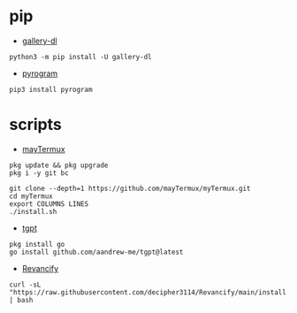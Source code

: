 # pip
- [gallery-dl](https://github.com/mikf/gallery-dl#pip)
```
python3 -m pip install -U gallery-dl
```

- [pyrogram](https://github.com/pyrogram/pyrogram#installing)
```
pip3 install pyrogram
```

# scripts
- [mayTermux](https://github.com/mayTermux/myTermux#installation-dependecies)
```
pkg update && pkg upgrade
pkg i -y git bc
```
```
git clone --depth=1 https://github.com/mayTermux/myTermux.git
cd myTermux
export COLUMNS LINES
./install.sh
```

- [tgpt](https://github.com/aandrew-me/tgpt#install-with-go)
```
pkg install go
go install github.com/aandrew-me/tgpt@latest
```

- [Revancify](https://github.com/decipher3114/Revancify#installation)
```
curl -sL "https://raw.githubusercontent.com/decipher3114/Revancify/main/install.sh" | bash
```